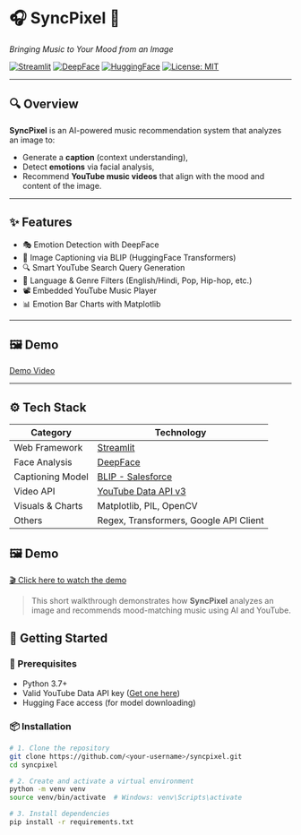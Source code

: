 # 🎧 SyncPixel 📸  
*Bringing Music to Your Mood from an Image*

[![Streamlit](https://img.shields.io/badge/Built%20with-Streamlit-FF4B4B?logo=streamlit&logoColor=white)](https://streamlit.io/)
[![DeepFace](https://img.shields.io/badge/Face%20Analysis-DeepFace-blue)](https://github.com/serengil/deepface)
[![HuggingFace](https://img.shields.io/badge/Image%20Captioning-BLIP-yellow)](https://huggingface.co/Salesforce/blip-image-captioning-base)
[![License: MIT](https://img.shields.io/badge/License-MIT-green.svg)](https://opensource.org/licenses/MIT)

---

## 🔍 Overview

**SyncPixel** is an AI-powered music recommendation system that analyzes an image to:
- Generate a **caption** (context understanding),
- Detect **emotions** via facial analysis,
- Recommend **YouTube music videos** that align with the mood and content of the image.

---

## ✨ Features

- 🎭 Emotion Detection with DeepFace
- 🧠 Image Captioning via BLIP (HuggingFace Transformers)
- 🔍 Smart YouTube Search Query Generation
- 🎵 Language & Genre Filters (English/Hindi, Pop, Hip-hop, etc.)
- 📽️ Embedded YouTube Music Player
- 📊 Emotion Bar Charts with Matplotlib

---

## 🖼️ Demo

[Demo Video](https://drive.google.com/file/d/1j-qdDOC5wKPt-4-1PcBROixS_gI5MNgo/view?resourcekey )  

---

## ⚙️ Tech Stack

| Category          | Technology                                   |
|------------------|-----------------------------------------------|
| Web Framework     | [Streamlit](https://streamlit.io/)            |
| Face Analysis     | [DeepFace](https://github.com/serengil/deepface) |
| Captioning Model  | [BLIP - Salesforce](https://huggingface.co/Salesforce/blip-image-captioning-base) |
| Video API         | [YouTube Data API v3](https://developers.google.com/youtube/v3) |
| Visuals & Charts  | Matplotlib, PIL, OpenCV                      |
| Others            | Regex, Transformers, Google API Client       |

## 🖼️ Demo

[🎬 Click here to watch the demo](https://drive.google.com/file/d/1j-qdDOC5wKPt-4-1PcBROixS_gI5MNgo/view?resourcekey)

> This short walkthrough demonstrates how **SyncPixel** analyzes an image and recommends mood-matching music using AI and YouTube.


## 🚀 Getting Started

### 🔑 Prerequisites

- Python 3.7+
- Valid YouTube Data API key ([Get one here](https://console.cloud.google.com/))
- Hugging Face access (for model downloading)

### 📦 Installation

```bash
# 1. Clone the repository
git clone https://github.com/<your-username>/syncpixel.git
cd syncpixel

# 2. Create and activate a virtual environment
python -m venv venv
source venv/bin/activate  # Windows: venv\Scripts\activate

# 3. Install dependencies
pip install -r requirements.txt
